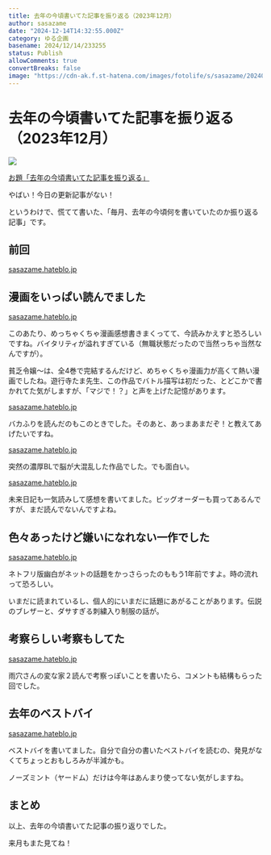 ```yaml
---
title: 去年の今頃書いてた記事を振り返る（2023年12月）
author: sasazame
date: "2024-12-14T14:32:55.000Z"
category: ゆる企画
basename: 2024/12/14/233255
status: Publish
allowComments: true
convertBreaks: false
image: "https://cdn-ak.f.st-hatena.com/images/fotolife/s/sasazame/20240628/20240628172249.png"
---
```

# 去年の今頃書いてた記事を振り返る（2023年12月）

![](https://cdn-ak.f.st-hatena.com/images/fotolife/s/sasazame/20240628/20240628172249.png)

[お題「去年の今頃書いてた記事を振り返る」](https://blog.hatena.ne.jp/-/odai/6802340630900172145)

<!-- Extended Body -->

やばい！今日の更新記事がない！

というわけで、慌てて書いた、「毎月、去年の今頃何を書いていたのか振り返る記事」です。

## 前回

[sasazame.hateblo.jp](https://sasazame.hateblo.jp/entry/2024/11/05/223039)

## 漫画をいっぱい読んでました

[sasazame.hateblo.jp](https://sasazame.hateblo.jp/entry/2023/12/04/120000)

このあたり、めっちゃくちゃ漫画感想書きまくってて、今読みかえすと恐ろしいですね。バイタリティが溢れすぎている（無職状態だったので当然っちゃ当然なんですが）。

貧乏令嬢～は、全4巻で完結するんだけど、めちゃくちゃ漫画力が高くて熱い漫画でしたね。遊行寺たま先生、この作品でバトル描写は初だった、とどこかで書かれてた気がしますが、「マジで！？」と声を上げた記憶があります。

[sasazame.hateblo.jp](https://sasazame.hateblo.jp/entry/2023/12/14/120000)

バカふりを読んだのもこのときでした。そのあと、あっまあまだぞ！と教えてあげたいですね。

[sasazame.hateblo.jp](https://sasazame.hateblo.jp/entry/2023/12/20/120000)

突然の濃厚BLで脳が大混乱した作品でした。でも面白い。

[sasazame.hateblo.jp](https://sasazame.hateblo.jp/entry/2023/12/22/120000)

未来日記も一気読みして感想を書いてました。ビッグオーダーも買ってあるんですが、まだ読んでないんですよね。

## 色々あったけど嫌いになれない一作でした

[sasazame.hateblo.jp](https://sasazame.hateblo.jp/entry/2023/12/18/120000)

ネトフリ版幽白がネットの話題をかっさらったのももう1年前ですよ。時の流れって恐ろしい。

いまだに読まれているし、個人的にいまだに話題にあがることがあります。伝説のブレザーと、ダサすぎる刺繍入り制服の話が。

## 考察らしい考察もしてた

[sasazame.hateblo.jp](https://sasazame.hateblo.jp/entry/2023/12/25/120000)

雨穴さんの変な家２読んで考察っぽいことを書いたら、コメントも結構もらった回でした。

## 去年のベストバイ

[sasazame.hateblo.jp](https://sasazame.hateblo.jp/entry/2023/12/31/185946)

ベストバイを書いてました。自分で自分の書いたベストバイを読むの、発見がなくてちょっとおもしろみが半減かも。

ノーズミント（ヤードム）だけは今年はあんまり使ってない気がしますね。

## まとめ

以上、去年の今頃書いてた記事の振り返りでした。

来月もまた見てね！